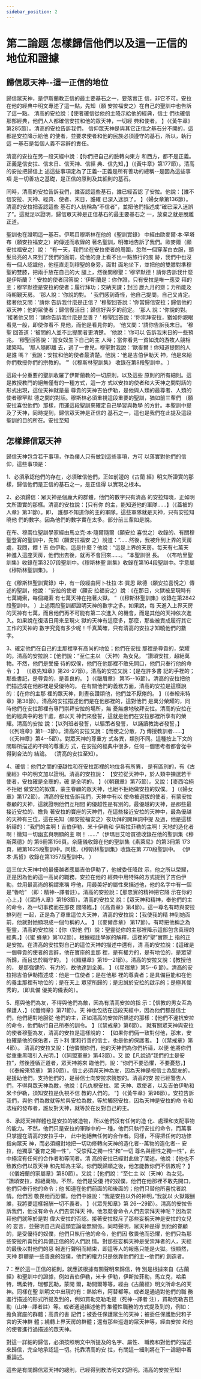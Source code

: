 ```yaml
---
sidebar_position: 2
---
```


# 第二論題 怎樣歸信他們以及這一正信的地位和證據

## 歸信眾天神--這一正信的地位

歸信眾天神，是伊斯蘭教正信的最主要基石之一，要落實正
信，非它不可。安拉在他的經典中明文專述了這一點，先知（願
安拉福安之）在自己的聖訓中也告訴了這一點。
清高的安拉說：【使者確信從他的主降示給他的經典，信士
們也確信那部經典，他們人人都確信安拉和他的眾天神，一切經
典和使者。 】（《黃牛章》第285節）。清高的安拉告訴我們，
信仰眾天神是與其它正信之基石分不開的，這都是安拉降示給他
的使者，並要求使者和他的民族必須遵守的基石，所以，執行這
一基石是每個人義不容辭的責任。

清高的安拉在另一段天經中說：【你們把自己的臉轉向東方
和西方，都不是正義。正義是信安拉、信末日、信天神、信經
典、信先知，】（《黃牛章》第177節）。清高的安拉把歸信上
述這些事項定為了正義--正義是所有善功的總稱--是因為這些事項
是一切善功之基礎，是正信的原則及其細則的基石。

同時，清高的安拉告訴我們，誰否認這些基石，誰已經否認
了安拉。他說：【誰不信安拉、天神、經典、使者、末日，誰確
已深入迷誤了。 】（婦女章第136節）。清高的安拉把否認這些
基石的人統稱為“不信者”，並把他們描述成“確已深入迷誤
了”。這就足以證明，歸信眾天神是正信基石的最主要基石之
一，放棄之就是脫離正道。

聖訓也在證明這一基石。伊瑪目穆斯林在他的《聖訓實錄》
中經由歐麥爾·本·罕塔布（願安拉福安之）的傳述而收錄的
著名聖訓，明確地告訴了我們。歐麥爾（願安拉福安之）說：
“有一天，我們坐在安拉使者的周圍，忽然一個穿潔白衣服，頭
髮烏亮的人來到了我們的面前，從他的身上看不出一點旅行的痕
跡，我們中也沒有一個人認識他，他徑直走到穆聖的身旁，面對
面地坐下，並把他的雙膝對準穆聖的雙膝，把兩手放在自己的大
腿上，然後問穆聖：‘穆罕默德！請你告訴我什麼是伊斯蘭？ ’
安拉的使者回答說：‘伊斯蘭是：你作證，只有安拉是唯一應受
拜的主；穆罕默德是安拉的使者；履行拜功；交納天課；封回
歷九月的齋；力所能及時朝覲天房。 ’那人說：‘你說的對。 ’
我們感到奇怪，他自己提問，自己又肯定。接著他又問：‘請你
告訴我什麼是正信？ ’穆聖回答說：‘你當歸信安拉；歸信他的
眾天神；他的眾使者；歸信復活日；歸信好與歹的前定。 ’那人
說：‘你說的對。 ’接著他又問：‘請你告訴我什麼是至善？ ’
穆聖回答說：‘你崇拜安拉，猶如你親眼看見一般，即使你看不
見他，而他是看見你的。 ’他又問：‘請你告訴我末日。 ’穆聖
回答道：‘被問的人並不比提問者更清楚。 ’他說：‘你可以
告訴我末日的一些預兆。 ’穆聖回答說：‘當女奴生下自己的主
人時；當你看見一貧如洗的游牧人競相建築時。 ’那人隨即離
去，過了一會兒，穆聖對我說：‘歐麥爾！你知道提問的人是誰
嗎？ ’我說：安拉和他的使者最清楚。他說：‘他是吉伯伊勒天
神，他是來給你們教授你們的宗教的。 ’”（《穆斯林聖訓集》
收錄在第8段聖訓中。 ）

這段十分重要的聖訓收羅了伊斯蘭教的一切原則，以及這些
原則的所有細則。這是教授教門的絕無僅有的一種方式，這一方
式以安拉的使者和大天神之間對話的形式出現，這位天神就是最
尊貴的天神吉伯伊勒，是他與人類的最尊者、人類的使者穆罕默
德之間的對話。穆斯林必須重視這段重要的聖訓，猶如前三輩們
（願安拉喜悅他們）那樣，用運這段聖訓來確定自己學習與教學
的方針。本聖訓中提及了天神，同時提到，歸信眾天神是正信的
基石之一，這也是我們在此提及這段聖訓的目的所在。安拉至知

## 怎樣歸信眾天神

歸信天神包含若干事項，作為僕人只有做到這些事項，方可
以落實對他們的信仰，這些事項是：

1、必須承認他們的存在，必須確信他們，正如前邊的《古蘭
經》明文所證實的那樣，歸信他們是正信的基石之一，是正信得
以實現之根本。

2、必須歸信：眾天神是個龐大的群體，他們的數字只有清高
的安拉知曉，正如明文所證實的那樣。清高的安拉說：【只有你
的主，能知道他的軍隊……】（《蓋被的人章》第31節）。即，
誰都不知道你的主的軍隊。這些軍隊就是天神，只有安拉知曉他
們的數字。因為他們的數字實在太多。部分前三輩如是說。

在布、穆兩位聖訓學家經由馬立克·本·隨爾隨爾（願安拉
喜悅之）收錄的、有關穆聖登宵的聖訓中，先知（願安拉福安
之）說道：“……然後，我被升到上界的天房處，我問，餵！吉
伯伊勒，這是什麼？他說：“這是上界的天房。每天有七萬天
神進入這座天房，他們出去後，就再不會回來……。 ”本聖訓很
長。 （《布哈里聖訓集》收錄在第3207段聖訓中。《穆斯林聖
訓集》收錄在第164段聖訓中。字意屬《穆斯林聖訓集》。 ）

在《穆斯林聖訓實錄》中，有一段經由阿卜杜拉·本·買思
歐德（願安拉喜悅之）傳述的聖訓，他說：“安拉的使者（願安
拉福安之）說：《在那日，火獄被呈現時有七萬繩索，每個繩索
有七萬天神在拖著火獄。 ”（《穆斯林聖訓集》收錄在第2842
段聖訓中。 ）上述兩段聖訓都證明天神的數字之多。如果說，每
天進入上界天房的天神有七萬，而且他們再不可能有第二次進入
的機會，而是其他的天神依次進入。如果說在復活日用來呈現火
獄的天神有這麼多，那麼，那些被責成履行其它工作的天神的
數字究竟有多少呢！千真萬確，只有清高的安拉才知曉他們的數
字。

3、確定他們在自己的主那裡享有高尚的地位；他們在安拉
那裡是尊貴的，榮耀的。清高的安拉說：【他們說：“至仁主以
（天神）為女兒。 ”讚頌安拉，超絕萬物。不然，他們是受優
待的奴僕，他們在他那裡不敢先開口，他們只奉行他的命令；】
（《眾先知章》第26-27節）。清高的安拉又說：【是在許多書
記的手裡的；那些書記，是尊貴的，是善良的。 】（《皺眉章》
第15--16節）。清高的安拉把他們描述成在他那裡是受優待的。
在有關他們的義務方面，清高的安拉是這樣說的：【在你的主那
裡的眾天神，則晝夜讚頌他，他們並不厭倦的。 】（《奉綏來特
章》第38節）。清高的安拉描述他們是在他那裡的，這對他們
是萬分榮耀的，同時他們在安拉那裡有專門崇拜安拉的場所，無
憂無慮地敬拜安拉。清高的安拉在他的經典中的若干處，都以天
神們來發誓，這就是他們在安拉那裡所享有的榮耀。清高的安拉
說：【以列班者發誓，以驅策者發誓， 以誦讀教誨者發誓，】
（《列班章》第1--3節）。清高的安拉又說：【而使之分散，乃
傳授教訓者……】（《天神章》第4--5節）。對眾天神的尊重方
式各異，類別不同。這種按上下文的關聯所描述的不同的尊重方
式，在安拉的經典中很多，任何一個思考者都會從中得到合法的
結論。 （清高的安拉至知）。

4、確信：他們之間的優越性和在安拉那裡的地位各有所異，
是有區別的，有《古蘭經》中的明文加以證明。清高的安拉說：
【安拉從天神中，於人類中揀選若干使者，安拉確是全聰的，確
是全明的。 】（《朝覲章》第75節）。又說：【麥西哈絕不拒絕
做安拉的奴僕，蒙主眷顧的眾天神，也絕不拒絕做安拉的奴僕。
】（《婦女章》第172節）。清高的安拉告訴我們，天神中有以
使命被選拔的使者，有蒙安拉眷顧的天神，這就證明他們互相間
的優越性是有別的。最優越的天神，是那些最接近安拉的、擔負
著安拉的寶座的天神們，在這些接近安拉的天神中，最為優越
的天神有三位，這在先知（願安拉福安之）夜功拜的開拜詞中提
及過，他是這樣祈禱的：“我們的主啊！吉伯伊勒、米卡伊勒和
伊斯拉菲勒的主啊！天地的造化者啊！徹知一切幽玄與明顯的主
啊！ ……”（伊瑪目艾哈買德收錄在他的聖訓集《穆斯萊德》的
第6冊第156頁。奈薩儀收錄在他的聖訓集《素萊尼》的第3冊第
173頁，總第1625段聖訓中。同樣，《穆斯林聖訓集》收錄在第
770段聖訓中。 《伊本·馬哲》收錄在第1357段聖訓中。 ）

這三位大天神中的最優越者應屬吉伯伊勒了，他被委任降啟
示，他之所以榮耀，正是因為他的這一高尚的職務，安拉在他的
經典中用特殊的方式提到了吉伯伊勒，並用最高尚的稱謂來稱
呼他，用最美好的屬性來描述他，他的名字中有一個是“魯哈”
（即：精神--譯者註）。清高的安拉說：【那忠實的精神把它降
示在你的心上，】（《眾詩人章》第193節）。清高的安拉又
說：【眾天神和精神，奉他們的主的命令，為一切事務而在那夜
間降臨，】（《高貴章》第4節）。這一尊名有時與安拉排列在
一起，正是為了尊重這位大天神，清高的安拉說：【我使我的精
神到她面前，他就對她顯現成一個勻稱的人。 】（《麥爾彥章》
第17節）。有時把他稱之為聖靈，清高的安拉說：【你（對他
們）說：聖靈從你的主那裡降示這部包含真理的經典，】（《蜜
蜂章》第102節）。根據經註學家的解釋，這裡的“聖”實際上
指的正是安拉。在清高的安拉對自己的這位天神的描述中還有，清
高的安拉說：【這確是一個尊貴的使者的言辭，他在寶座的主那
裡，是有權力的，是有地位的，是眾望所歸，而且忠於職守的。
】（《黯黮章》第19--21節）。清高的安拉又說：【教授他的，
是那強健的、有力的，故他達到全美。 】（《星宿章》第5--6
節）。清高的安拉把吉伯伊勒描述成：他是一位使者；是在他那
裡的尊貴者；是具備巨能和在他的養主那裡有地位的；是在天上
眾望所歸的；是忠誠於安拉的啟示的；是極其俊秀的，（即具備
優美的儀表的）。

5、應與他們為友，不得與他們為敵，因為有清高安拉的指
示：【信教的男女互為保護人，】（《懺悔章》第71節）。天
神也包括在這段天經中，因為他們都是信士們，他們絕對地服從
他們的主，正如清高的安拉所描述的那樣：【他們不違抗安拉
的命令，他們執行自己所奉的訓令。 】（《禁戒章》第6節）。
就有關眾天神與安拉的使者穆聖為友，清高的安拉是這樣說的：
【如果你們倆一致對付他，那末，安拉確是他的保佑者，吉卜利
里和行善的信士，也是他的保護者。 】（《禁戒章》第4節）。
清高的安拉又說：【他憐憫你們，他的天神們為你們祈禱，以便
他將你們從重重黑暗引入光明，】（《同盟軍章》第43節）。又
說【凡說過“我們的主是安拉”，然後遵循正道者，眾天神將來
臨他們，說：“你們不要恐懼，不要憂愁，】（《奉綏來特章》
第30節）。信士必須與天神為友，因為天神是視信士為盟友的，
是援助他們，支持他們的，是替信士向安拉求饒恕的。清高的安
拉已經警告人們，不得與眾天神為敵，他說：【凡仇視安拉、眾
天神、眾使者，以及吉伯伊勒和米卡伊勒，須知安拉是仇視不信
教的人們的。 ”】（《黃牛章》第98節）。安拉告訴我們，與他
們為敵就等於與安拉為敵，等於觸怒安拉，因為天神是安拉的命
令和法程的發布者，誰反對天神，就等於在反對自己的主。

6、承認天神群體也是安拉的被造物，所以他們沒有任何的造
化、處理和支配事物的能力。不然，他們只是安拉的軍隊中的一
種，他們只執行安拉的命令，而萬事只掌握在清高的安拉手中，
此中他絕無任何的合作者。同樣，不得把任何的功修指向眾天
神，而必須絕對地把一切功修轉向天神的造化者--萬物的造化者--
安拉，他獨享“養育之獨一性”，“受崇拜之獨一性”和“一切
尊名與德性之獨一性”，此中絕沒有任何的合作者和等同者。清
高的安拉已經對此做了闡述，他說：【他也不致教你們以眾天神
和先知為主宰。你們既歸順之後，他怎能教你們不信教呢？ 】
（《儀姆蘭的家屬章》第80節）。又說：【他們說：“至仁主
以（天神）為女兒。 ”讚頌安拉，超絕萬物。不然，他們是受優
待的奴僕，他們在他那裡不敢先開口，他們只奉行他的命令；他
知道在他們前面的和後面的；他們只替他所喜悅者說情。他們因
敬畏他而恐懼。他們中誰說：“我是安拉以外的神明，”我就以
火獄報酬誰，我將要這樣報酬一切不義者。 】（《眾先知章》第
26--29節）。清高的安拉告訴我們，他沒有命令人們去崇拜天
神。他怎麼會命令人們去崇拜天神呢？因為崇拜他們就等於是對
偉大安拉的否認。接著安拉駁斥了那些妄稱天神是安拉的女兒的
妄言，並聲明自己與這類妄論毫無關係。同時聲明，眾天神是得
到他的眷顧的，是受優待的奴僕，他們只執行他的命令，他們因
敬畏他而恐懼，他們只為那些安拉所喜悅的具備正信的的人們說
情。對那些妄稱天神是受崇拜者的人，天經的最後以對他們的惡
報進行聲明而結束，即這等人的報應只能是火獄。很顯然，天神
群體是一些善良的奴僕，他們的權力只是依靠他們的主--他們的
創造者。

7：至於這一正信的細則，就應該根據有關聲明來歸信，特
別是根據來自《古蘭經》和聖訓中的證據，例如吉伯伊勒，米卡
伊勒，伊斯拉菲勒，馬立克，哈柔特，瑪柔特，瑞都瓦勒，蒙開
爾，勒開爾等等，經由《古蘭經》明文所命名的天神。同樣在聖
訓明文中出現的有：熱給布，阿替都等。或者是通過對他們的職
務進行描述的形式所提及到的，例如買勒克勒毛提（死神--譯者
注），買勒克勒吉巴勒（山神--譯者註）等。或者通過描述他們
集體性職務的方式提及到的，例如：擔負寶座的群體；高貴的書
記們；被委任保護眾生的天神；被委任保護胎兒和子宮的天神群
體；繞轉上界天房的群體；還有那些巡遊的眾天神等，經由安拉
和他的使者進行過描述的眾天神。

對這一詳細的歸信，必須按照明文中所提及的名字、屬性、
職務和對他們的描述來歸信，完全地承認這一切。托靠清高的安
拉，有關這一細則將在下一論題中著重論述。

這些是有關歸信眾天神的總則，已經得到教法明文的證明。清高的安拉至知!